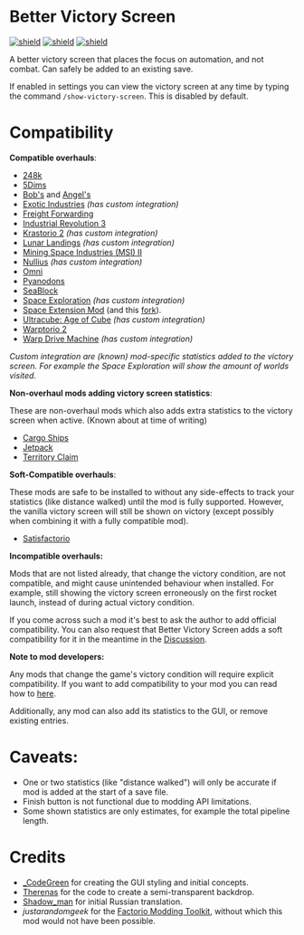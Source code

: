 # Better Victory Screen

[![shield](https://img.shields.io/badge/Ko--fi-Donate%20-hotpink?logo=kofi&logoColor=white)](https://ko-fi.com/stringweasel) [![shield](https://img.shields.io/badge/dynamic/json?color=orange&label=Factorio&query=downloads_count&suffix=%20downloads&url=https%3A%2F%2Fmods.factorio.com%2Fapi%2Fmods%2Fbetter-victory-screen)](https://mods.factorio.com/mod/better-victory-screen) [![shield](https://img.shields.io/badge/Crowdin-Translate-brightgreen)](https://crowdin.com/project/factorio-mods-localization)

A better victory screen that places the focus on automation, and not combat. Can safely be added to an existing save.

If enabled in settings you can view the victory screen at any time by typing the command `/show-victory-screen`. This is disabled by default.

# Compatibility

**Compatible overhauls**:

- [248k](https://mods.factorio.com/mod/248k)
- [5Dims](https://mods.factorio.com/user/McGuten)
- [Bob's](https://mods.factorio.com/user/Bobingabout) and [Angel's](https://mods.factorio.com/user/Arch666Angel) 
- [Exotic Industries](https://mods.factorio.com/mod/exotic-industries) _(has custom integration)_
- [Freight Forwarding](https://mods.factorio.com/mod/FreightForwarding)
- [Industrial Revolution 3](https://mods.factorio.com/mod/IndustrialRevolution3)
- [Krastorio 2](https://mods.factorio.com/mod/Krastorio2) _(has custom integration)_
- [Lunar Landings](https://mods.factorio.com/mod/LunarLandings)  _(has custom integration)_
- [Mining Space Industries (MSI) II](https://mods.factorio.com/mod/Mining-Space-Industries-II)
- [Nullius](https://mods.factorio.com/mod/nullius) _(has custom integration)_
- [Omni](https://mods.factorio.com/user/OmnissiahZelos)
- [Pyanodons](https://mods.factorio.com/user/pyanodon)
- [SeaBlock](https://mods.factorio.com/mod/SeaBlock)
- [Space Exploration](https://mods.factorio.com/mod/space-exploration) _(has custom integration)_
- [Space Extension Mod](https://mods.factorio.com/mod/SpaceMod) (and this [fork](https://mods.factorio.com/mod/SpaceModFeorasFork)).
- [Ultracube: Age of Cube](https://mods.factorio.com/mod/Ultracube) _(has custom integration)_
- [Warptorio 2](https://mods.factorio.com/mod/warptorio2)
- [Warp Drive Machine](https://mods.factorio.com/mod/Warp-Drive-Machine/downloads) _(has custom integration)_

_Custom integration are (known) mod-specific statistics added to the victory screen. For example the Space Exploration will show the amount of worlds visited._

**Non-overhaul mods adding victory screen statistics**:

These are non-overhaul mods which also adds extra statistics to the victory screen when active. (Known about at time of writing)

- [Cargo Ships](https://mods.factorio.com/mod/cargo-ships)
- [Jetpack](https://mods.factorio.com/mod/jetpack)
- [Territory Claim](https://mods.factorio.com/mod/territory_claim)

**Soft-Compatible overhauls**:

These mods are safe to be installed to without any side-effects to track your statistics (like distance walked) until the mod is fully supported. However, the vanilla victory screen will still be shown on victory (except possibly when combining it with a fully compatible mod).

- [Satisfactorio](https://mods.factorio.com/mod/Satisfactorio)

**Incompatible overhauls:**

Mods that are not listed already, that change the victory condition, are not compatible, and might cause unintended behaviour when installed. For example, still showing the victory screen erroneously on the first rocket launch, instead of during actual victory condition.

If you come across such a mod it's best to ask the author to add official compatibility. You can also request that Better Victory Screen adds a soft compatibility for it in the meantime in the [Discussion](https://mods.factorio.com/mod/better-victory-screen/discussion`).

**Note to mod developers:**

Any mods that change the game's victory condition will require explicit compatibility. If you want to add compatibility to your mod you can read how to [here](https://github.com/heinwessels/factorio-better-victory-screen/blob/main/mod-page/compatibility.md). 

Additionally, any mod can also add its statistics to the GUI, or remove existing entries.

# Caveats:
- One or two statistics (like "distance walked") will only be accurate if mod is added at the start of a save file.
- Finish button is not functional due to modding API limitations.
- Some shown statistics are only estimates, for example the total pipeline length.

# Credits
- [_CodeGreen](https://mods.factorio.com/user/_CodeGreen) for creating the GUI styling and initial concepts.
- [Therenas](https://mods.factorio.com/mod/factoryplanner) for the code to create a semi-transparent backdrop.
- [Shadow_man](https://mods.factorio.com/user/Shadow_Man) for initial Russian translation. 
- _justarandomgeek_ for the [Factorio Modding Toolkit](https://marketplace.visualstudio.com/items?itemName=justarandomgeek.factoriomod-debug), without which this mod would not have been possible.